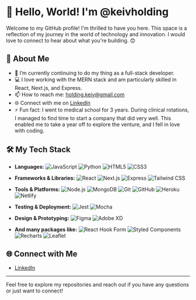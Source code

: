 # 👋 Hello, World! I'm @keivholding

Welcome to my GitHub profile! I'm thrilled to have you here. This space is a reflection of my journey in the world of technology and innovation. I would love to connect to hear about what you're building. 😊

## 🚀 About Me

- 🌱 I’m currently continuing to do my thing as a full-stack developer.
- 💻 I love working with the MERN stack and am particularly skilled in React, Next.js, and Express.
- 📫 How to reach me: holding.keiv@gmail.com
- 🌐 Connect with me on [LinkedIn](https://www.linkedin.com/in/keiv-holding-1995b51b4/)
- ⚡ Fun fact: I went to medical school for 3 years. During clinical rotations, I managed to find time to start a company that did very well. This enabled me to take a year off to explore the venture, and I fell in love with coding.

## 🛠️ My Tech Stack

- **Languages:** 
  ![JavaScript](https://img.shields.io/badge/-JavaScript-F7DF1E?logo=javascript&logoColor=black)
  ![Python](https://img.shields.io/badge/-Python-3776AB?logo=python&logoColor=white)
  ![HTML5](https://img.shields.io/badge/-HTML5-E34F26?logo=html5&logoColor=white) 
  ![CSS3](https://img.shields.io/badge/-CSS3-1572B6?logo=css3&logoColor=white)

- **Frameworks & Libraries:** 
  ![React](https://img.shields.io/badge/-React-61DAFB?logo=react&logoColor=black) 
  ![Next.js](https://img.shields.io/badge/-Next.js-000000?logo=next.js&logoColor=white) 
  ![Express](https://img.shields.io/badge/-Express-000000?logo=express&logoColor=white) 
  ![Tailwind CSS](https://img.shields.io/badge/-Tailwind%20CSS-38B2AC?logo=tailwind-css&logoColor=white)

- **Tools & Platforms:** 
  ![Node.js](https://img.shields.io/badge/-Node.js-339933?logo=node.js&logoColor=white) 
  ![MongoDB](https://img.shields.io/badge/-MongoDB-47A248?logo=mongodb&logoColor=white) 
  ![Git](https://img.shields.io/badge/-Git-F05032?logo=git&logoColor=white) 
  ![GitHub](https://img.shields.io/badge/-GitHub-181717?logo=github&logoColor=white) 
  ![Heroku](https://img.shields.io/badge/-Heroku-430098?logo=heroku&logoColor=white) 
  ![Netlify](https://img.shields.io/badge/-Netlify-00C7B7?logo=netlify&logoColor=white)

- **Testing & Deployment:** 
  ![Jest](https://img.shields.io/badge/-Jest-C21325?logo=jest&logoColor=white) 
  ![Mocha](https://img.shields.io/badge/-Mocha-8D6748?logo=mocha&logoColor=white)

- **Design & Prototyping:** 
  ![Figma](https://img.shields.io/badge/-Figma-F24E1E?logo=figma&logoColor=white) 
  ![Adobe XD](https://img.shields.io/badge/-Adobe%20XD-FF61F6?logo=adobe-xd&logoColor=white)

- **And many packages like:** 
  ![React Hook Form](https://img.shields.io/badge/-React%20Hook%20Form-EC5990?logo=react&logoColor=white)
  ![Styled Components](https://img.shields.io/badge/-Styled%20Components-DB7093?logo=styled-components&logoColor=white)
  ![Recharts](https://img.shields.io/badge/-Recharts-FF4500?logo=recharts&logoColor=white)
  ![Leaflet](https://img.shields.io/badge/-Leaflet-199900?logo=leaflet&logoColor=white)

## 🌐 Connect with Me

- [LinkedIn](https://www.linkedin.com/in/keiv-holding-1995b51b4/)

---

Feel free to explore my repositories and reach out if you have any questions or just want to connect!

